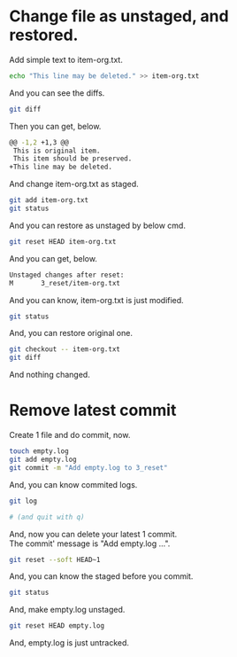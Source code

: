 # Change file as unstaged, and restored.

Add simple text to item-org.txt.

```bash
echo "This line may be deleted." >> item-org.txt
```

And you can see the diffs.

```bash
git diff
```

Then you can get, below.

```bash
@@ -1,2 +1,3 @@
 This is original item.
 This item should be preserved.
+This line may be deleted.
```

And change item-org.txt as staged.

```bash
git add item-org.txt
git status
```

And you can restore as unstaged by below cmd.

```bash
git reset HEAD item-org.txt
```

And you can get, below.

```bash
Unstaged changes after reset:
M       3_reset/item-org.txt
```

And you can know, item-org.txt is just modified.

```bash
git status
```

And, you can restore original one.

```bash
git checkout -- item-org.txt
git diff
```

And nothing changed.

# Remove latest commit

Create 1 file and do commit, now.

```bash
touch empty.log
git add empty.log
git commit -m "Add empty.log to 3_reset"
```

And, you can know commited logs.

```bash
git log

# (and quit with q)
```

And, now you can delete your latest 1 commit.  
The commit' message is "Add empty.log ...".

```bash
git reset --soft HEAD~1
```

And, you can know the staged before you commit.

```bash
git status
```

And, make empty.log unstaged.

```bash
git reset HEAD empty.log
```

And, empty.log is just untracked.
